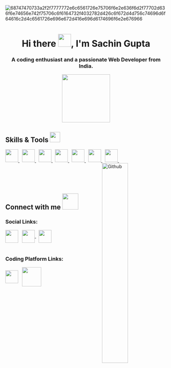 ![68747470733a2f2f7777772e6c6561726e75706f6e2e636f6d2f77702d636f6e74656e742f75706c6f6164732f4032782d426c6f672d4d756c74696d6f64616c2d4c6561726e696e672d416e696d6174696f6e2e676966](https://user-images.githubusercontent.com/97335790/177631125-f0a27f21-0aca-48a3-81e5-8136d94d66ce.gif)

<h1 align="center">Hi there <img src="https://c.tenor.com/Wx9IEmZZXSoAAAAi/hi.gif" width="40px" height="40px">, I'm Sachin Gupta</h1>

<h3 align="center">A coding enthusiast and a passionate Web Developer from India.</h3>

<p align="center"> <img src = "https://media0.giphy.com/media/KDDpcKigbfFpnejZs6/giphy.gif?cid=ecf05e47oy6f4zjs8g1qoiystc56cu7r9tb8a1fe76e05oty&rid=giphy.gif" width = 150px height=150px> </p>

<!--- Skills --->
<h2> Skills & Tools <img src = "https://media2.giphy.com/media/QssGEmpkyEOhBCb7e1/giphy.gif?cid=ecf05e47a0n3gi1bfqntqmob8g9aid1oyj2wr3ds3mg700bl&rid=giphy.gif" width = 32px> </h2>

<div>
<a href= 'https://docs.microsoft.com/en-us/cpp/cpp/?view=msvc-170' target="_blank"> <img width ='40px' src ='https://raw.githubusercontent.com/rahulbanerjee26/githubAboutMeGenerator/main/icons/cpp.svg'> </a> &nbsp;
<a href= 'https://docs.oracle.com/en/java/' > <img width ='40px' height='40px' src ='https://seeklogo.com/images/J/java-logo-7F8B35BAB3-seeklogo.com.png'> </a> &nbsp;
<a href="https://docs.python.org/3/"> <img width ='40px' src ='https://raw.githubusercontent.com/rahulbanerjee26/githubAboutMeGenerator/main/icons/python.svg'> </a> &nbsp;
<a href="https://developer.mozilla.org/en-US/docs/Web/HTML" target="_blank"> <img width ='40px' src ='https://raw.githubusercontent.com/rahulbanerjee26/githubAboutMeGenerator/main/icons/html.svg'> </a> &nbsp;
<a href= 'https://developer.mozilla.org/en-US/docs/Web/CSS'> <img width ='40px' src ='https://raw.githubusercontent.com/rahulbanerjee26/githubAboutMeGenerator/main/icons/css.svg'> </a> &nbsp;
<a href= 'https://developer.mozilla.org/en-US/docs/Web/JavaScript' > <img width ='40px' src ='https://raw.githubusercontent.com/rahulbanerjee26/githubAboutMeGenerator/main/icons/javascript.svg'> </a> &nbsp;
<a href= 'https://git-scm.com/doc' > <img width ='40px' src ='https://raw.githubusercontent.com/rahulbanerjee26/githubAboutMeGenerator/main/icons/git.svg'> </a> &nbsp;

<img width="40%" align="right" alt="Github" src="https://raw.githubusercontent.com/onimur/.github/master/.resources/git-header.svg" />
</div>

<br><br><br>

<h2> Connect with me <img src='https://raw.githubusercontent.com/ShahriarShafin/ShahriarShafin/main/Assets/handshake.gif' width="50px" height=50px> </h2>

<h3>Social Links: </h3>
<a href = 'https://www.linkedin.com/in/sachin-gupta-4aa151222/'> <img width = '40px' align= 'center' src="https://raw.githubusercontent.com/rahulbanerjee26/githubAboutMeGenerator/main/icons/linked-in-alt.svg"/></a> &nbsp;
<a href="https://www.facebook.com/profile.php?id=100011591354750"> <img align="center" src="https://img.icons8.com/fluency/344/facebook-new.png" width="40px"> </a> &nbsp;
<a href = 'https://www.instagram.com/_.sachin_.gupta/?hl=en'> <img width = '40px' align= 'center' src="https://img.icons8.com/fluency/344/instagram-new.png"/></a> &nbsp;
<br><br>

<h3>Coding Platform Links: </h3>
<a href = 'https://leetcode.com/sachin_gupta2007/'> <img width = '40px' align= 'center' src="https://upload.wikimedia.org/wikipedia/commons/thumb/a/ab/LeetCode_logo_white_no_text.svg/141px-LeetCode_logo_white_no_text.svg.png?20200120234911"/></a> &nbsp;
<a href = 'https://www.hackerrank.com/sachin_gupta99'> <img width = '60px' align= 'center' src="https://cdn.worldvectorlogo.com/logos/hackerrank.svg"/></a> &nbsp;
